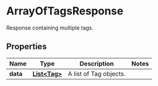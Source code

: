 

# ArrayOfTagsResponse

Response containing multiple tags.
## Properties

Name | Type | Description | Notes
------------ | ------------- | ------------- | -------------
**data** | [**List&lt;Tag&gt;**](Tag.md) | A list of Tag objects. | 



